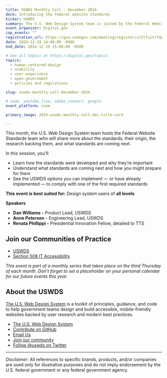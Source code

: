 ```yaml
---
title: USWDS Monthly Call - December 2024
deck: Introducing the federal website standards
kicker: USWDS
summary: The U.S. Web Design System team is joined by the Federal Website Standards team to share more about the standards, their origin, the research backing them, and what standards are coming next.
event_organizer: Digital.gov
cop_events: ""
registration_url: https://gsa.zoomgov.com/meeting/register/vJItfuitrT4pElUXm-Ua7iPb7LTizb8Sve4#/registration
date: 2024-12-19 14:00:00 -0500
end_date: 2024-12-19 15:00:00 -0500

# See all topics at https://digital.gov/topics
topics:
  - human-centered-design
  - usability
  - user-experience
  - open-government
  - policies and regulations

slug: uswds-monthly-call-december-2024

# zoom, youtube_live, adobe_connect, google
event_platform: zoom

primary_image: 2024-uswds-monthly-call-dec-title-card

---
```


This month, the U.S. Web Design System team hosts the Federal Website Standards team who will share more about the standards, their origin, the research backing them, and what standards are coming next. 

In this session, you’ll:
* Learn how the standards were developed and why they’re important
* Understand what standards are coming next and how you might prepare for them
* See the USWDS options you can implement — or have already implemented — to comply with one of the first required standards

**This event is best suited for:** Design system users of **all levels**

**Speakers**

- **Dan Williams** **-** Product Lead, USWDS
- **Anne Petersen** **-** Engineering Lead, USWDS
- **Renata Phillippi** **-** Presidential Innovation Fellow, detailed to TTS
  
## Join our Communities of Practice

- [USWDS](https://designsystem.digital.gov/about/community/)
- [Section 508 IT Accessibility](https://www.section508.gov/manage/join-the-508-community/)

_This event is part of a monthly series that takes place on the third Thursday of each month. Don’t forget to set a placeholder on your personal calendar for our future events this year._

## About the USWDS

[The U.S. Web Design System](https://designsystem.digital.gov/) is a toolkit of principles, guidance, and code to help government teams design and build accessible, mobile-friendly websites backed by user research and modern best practices.

- [The U.S. Web Design System](https://designsystem.digital.gov/)
- [Contribute on GitHub](https://github.com/uswds/uswds/issues)
- [Email Us](mailto:uswds@gsa.gov)
- [Join our community](https://digital.gov/communities/uswds/)
- [Follow @uswds on Twitter](https://twitter.com/uswds)

---

_Disclaimer_: All references to specific brands, products, and/or companies are used only for illustrative purposes and do not imply endorsement by the U.S. federal government or any federal government agency.
